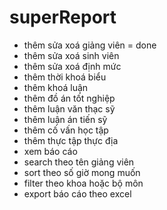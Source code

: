 # superReport
- thêm sửa xoá giảng viên = done
- thêm sửa xoá sinh viên 
- thêm sửa xoá định mức
- thêm thời khoá biểu
- thêm khoá luận
- thêm đồ án tốt nghiệp
- thêm luận văn thạc sỹ
- thêm luận án tiến sỹ
- thêm cố vấn học tập
- thêm thực tập thực địa
- xem báo cáo 
- search theo tên giảng viên
- sort theo số giờ mong muốn
- filter theo khoa hoặc bộ môn
- export báo cáo theo excel
